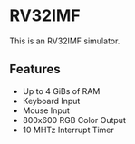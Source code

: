 # RV32IMF
This is an RV32IMF simulator.

## Features
* Up to 4 GiBs of RAM
* Keyboard Input
* Mouse Input
* 800x600 RGB Color Output
* 10 MHTz Interrupt Timer